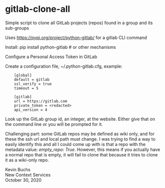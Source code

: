 # gitlab-clone-all

Simple script to clone all GitLab projects (repos) found in a group and its sub-groups

Uses https://pypi.org/project/python-gitlab/ for a gitlab CLI command

Install: pip install python-gitlab   # or other mechanisms

Configure a Personal Access Token in GitLab

Create a configuration file, ~/.python-gitlab.cfg, example:

```
    [global]
    default = gitlab
    ssl_verify = true
    timeout = 5

    [gitlab]
    url = https://gitlab.com
    private_token = <redacted>
    api_version = 4
```

Look up the GitLab group id, an integer, at the website. Either give that on the command line or you will be prompted for it.

Challenging part: some GitLab repos may be defined as wiki only, and for these the ssh url and local path must change. I was trying to find a way to easily identify this and all I could come up with is that a repo with the metadata value: *empty_repo: True*. However, this means if you actually have a normal repo that is empty, it will fail to clone that because it tries to clone it as a wiki-only repo. 

Kevin Buchs  
New Context Services  
October 30, 2020
